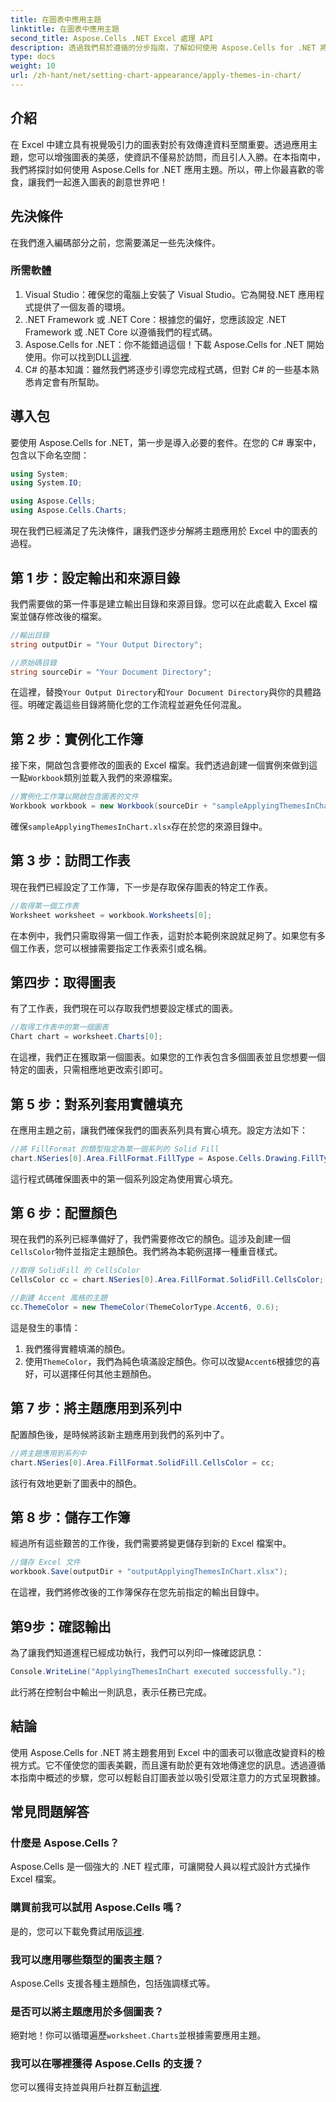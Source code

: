 ```yaml
---
title: 在圖表中應用主題
linktitle: 在圖表中應用主題
second_title: Aspose.Cells .NET Excel 處理 API
description: 透過我們易於遵循的分步指南，了解如何使用 Aspose.Cells for .NET 將主題套用到 Excel 中的圖表。增強您的數據呈現。
type: docs
weight: 10
url: /zh-hant/net/setting-chart-appearance/apply-themes-in-chart/
---
```

## 介紹

在 Excel 中建立具有視覺吸引力的圖表對於有效傳達資料至關重要。透過應用主題，您可以增強圖表的美感，使資訊不僅易於訪問，而且引人入勝。在本指南中，我們將探討如何使用 Aspose.Cells for .NET 應用主題。所以，帶上你最喜歡的零食，讓我們一起進入圖表的創意世界吧！

## 先決條件

在我們進入編碼部分之前，您需要滿足一些先決條件。

### 所需軟體

1. Visual Studio：確保您的電腦上安裝了 Visual Studio。它為開發.NET 應用程式提供了一個友善的環境。
2. .NET Framework 或 .NET Core：根據您的偏好，您應該設定 .NET Framework 或 .NET Core 以遵循我們的程式碼。
3.  Aspose.Cells for .NET：你不能錯過這個！下載 Aspose.Cells for .NET 開始使用。你可以找到DLL[這裡](https://releases.aspose.com/cells/net/).
4. C# 的基本知識：雖然我們將逐步引導您完成程式碼，但對 C# 的一些基本熟悉肯定會有所幫助。

## 導入包

要使用 Aspose.Cells for .NET，第一步是導入必要的套件。在您的 C# 專案中，包含以下命名空間：

```csharp
using System;
using System.IO;

using Aspose.Cells;
using Aspose.Cells.Charts;
```

現在我們已經滿足了先決條件，讓我們逐步分解將主題應用於 Excel 中的圖表的過程。

## 第 1 步：設定輸出和來源目錄

我們需要做的第一件事是建立輸出目錄和來源目錄。您可以在此處載入 Excel 檔案並儲存修改後的檔案。

```csharp
//輸出目錄
string outputDir = "Your Output Directory";

//原始碼目錄
string sourceDir = "Your Document Directory";
```

在這裡，替換`Your Output Directory`和`Your Document Directory`與你的具體路徑。明確定義這些目錄將簡化您的工作流程並避免任何混亂。

## 第 2 步：實例化工作簿

接下來，開啟包含要修改的圖表的 Excel 檔案。我們透過創建一個實例來做到這一點`Workbook`類別並載入我們的來源檔案。

```csharp
//實例化工作簿以開啟包含圖表的文件
Workbook workbook = new Workbook(sourceDir + "sampleApplyingThemesInChart.xlsx");
```

確保`sampleApplyingThemesInChart.xlsx`存在於您的來源目錄中。

## 第 3 步：訪問工作表

現在我們已經設定了工作簿，下一步是存取保存圖表的特定工作表。 

```csharp
//取得第一個工作表
Worksheet worksheet = workbook.Worksheets[0];
```

在本例中，我們只需取得第一個工作表，這對於本範例來說就足夠了。如果您有多個工作表，您可以根據需要指定工作表索引或名稱。

## 第四步：取得圖表

有了工作表，我們現在可以存取我們想要設定樣式的圖表。

```csharp
//取得工作表中的第一個圖表
Chart chart = worksheet.Charts[0];
```

在這裡，我們正在獲取第一個圖表。如果您的工作表包含多個圖表並且您想要一個特定的圖表，只需相應地更改索引即可。

## 第 5 步：對系列套用實體填充

在應用主題之前，讓我們確保我們的圖表系列具有實心填充。設定方法如下：

```csharp
//將 FillFormat 的類型指定為第一個系列的 Solid Fill
chart.NSeries[0].Area.FillFormat.FillType = Aspose.Cells.Drawing.FillType.Solid;
```

這行程式碼確保圖表中的第一個系列設定為使用實心填充。

## 第 6 步：配置顏色

現在我們的系列已經準備好了，我們需要修改它的顏色。這涉及創建一個`CellsColor`物件並指定主題顏色。我們將為本範例選擇一種重音樣式。

```csharp
//取得 SolidFill 的 CellsColor
CellsColor cc = chart.NSeries[0].Area.FillFormat.SolidFill.CellsColor;

//創建 Accent 風格的主題
cc.ThemeColor = new ThemeColor(ThemeColorType.Accent6, 0.6);
```

這是發生的事情：
1. 我們獲得實體填滿的顏色。
2. 使用`ThemeColor`，我們為純色填滿設定顏色。你可以改變`Accent6`根據您的喜好，可以選擇任何其他主題顏色。

## 第 7 步：將主題應用到系列中

配置顏色後，是時候將該新主題應用到我們的系列中了。 

```csharp
//將主題應用到系列中
chart.NSeries[0].Area.FillFormat.SolidFill.CellsColor = cc;
```

該行有效地更新了圖表中的顏色。 

## 第 8 步：儲存工作簿

經過所有這些艱苦的工作後，我們需要將變更儲存到新的 Excel 檔案中。

```csharp
//儲存 Excel 文件
workbook.Save(outputDir + "outputApplyingThemesInChart.xlsx");
```

在這裡，我們將修改後的工作簿保存在您先前指定的輸出目錄中。 

## 第9步：確認輸出

為了讓我們知道進程已經成功執行，我們可以列印一條確認訊息：

```csharp
Console.WriteLine("ApplyingThemesInChart executed successfully.");
```

此行將在控制台中輸出一則訊息，表示任務已完成。

## 結論

使用 Aspose.Cells for .NET 將主題套用到 Excel 中的圖表可以徹底改變資料的檢視方式。它不僅使您的圖表美觀，而且還有助於更有效地傳達您的訊息。透過遵循本指南中概述的步驟，您可以輕鬆自訂圖表並以吸引受眾注意力的方式呈現數據。

## 常見問題解答

### 什麼是 Aspose.Cells？
Aspose.Cells 是一個強大的 .NET 程式庫，可讓開發人員以程式設計方式操作 Excel 檔案。

### 購買前我可以試用 Aspose.Cells 嗎？
是的，您可以下載免費試用版[這裡](https://releases.aspose.com/).

### 我可以應用哪些類型的圖表主題？
Aspose.Cells 支援各種主題顏色，包括強調樣式等。

### 是否可以將主題應用於多個圖表？
絕對地！你可以循環遍歷`worksheet.Charts`並根據需要應用主題。

### 我可以在哪裡獲得 Aspose.Cells 的支援？
您可以獲得支持並與用戶社群互動[這裡](https://forum.aspose.com/c/cells/9).